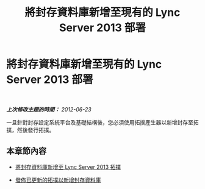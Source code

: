 ﻿---
title: 將封存資料庫新增至現有的 Lync Server 2013 部署
TOCTitle: 將封存資料庫新增至現有的 Lync Server 2013 部署
ms:assetid: 7350a6f7-6ed7-4fa7-b12d-e1858b93f9c0
ms:mtpsurl: https://technet.microsoft.com/zh-tw/library/JJ204997(v=OCS.15)
ms:contentKeyID: 49291323
ms.date: 08/10/2015
mtps_version: v=OCS.15
ms.translationtype: HT
---

# 將封存資料庫新增至現有的 Lync Server 2013 部署

 

_**上次修改主題的時間：** 2012-06-23_

一旦針對封存設定系統平台及基礎結構後，您必須使用拓撲產生器以新增封存至拓撲，然後發行拓撲。

## 本章節內容

  - [將封存資料庫新增至 Lync Server 2013 拓撲](lync-server-2013-adding-archiving-databases-to-the-lync-server-2013-topology.md)

  - [發佈已更新的拓撲以新增封存資料庫](lync-server-2013-publishing-the-updated-topology-to-add-archiving-databases.md)

